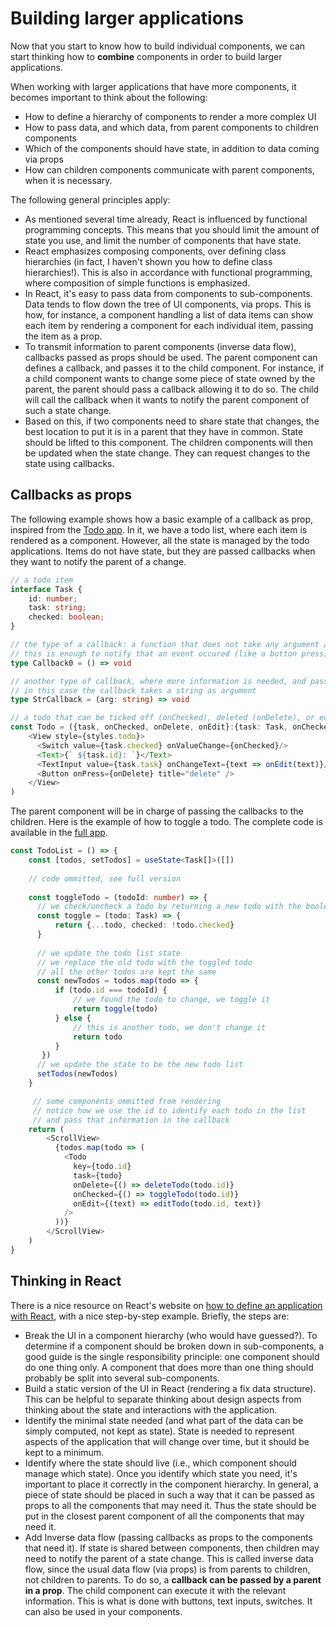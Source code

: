 # Building larger applications

Now that you start to know how to build individual components, we can start thinking how to **combine** components in order to build larger applications. 

When working with larger applications that have more components, it becomes important to think about the following:

- How to define a hierarchy of components to render a more complex UI
- How to pass data, and which data, from parent components to children components
- Which of the components should have state, in addition to data coming via props
- How can children components communicate with parent components, when it is necessary.

The following general principles apply:

- As mentioned several time already, React is influenced by functional programming concepts. This means that you should limit the amount of state you use, and limit the number of components that have state.
- React emphasizes composing components, over defining class hierarchies (in fact, I haven't shown you how to define class hierarchies!). This is also in accordance with functional programming, where composition of simple functions is emphasized.  
- In React, it's easy to pass data from components to sub-components. Data tends to flow down the tree of UI components, via props. This is how, for instance, a component handling a list of data items can show each item by rendering a component for each individual item, passing the item as a prop. 
- To transmit information to parent components (inverse data flow), callbacks passed as props should be used. The parent component can defines a callback, and passes it to the child component. For instance, if a child component wants to change some piece of state owned by the parent, the parent should pass a callback allowing it to do so. The child will call the callback when it wants to notify the parent component of such a state change.
- Based on this, if two components need to share state that changes, the best location to put it is in a parent that they have in common. State should be lifted to this component. The children components will then be updated when the state change. They can request changes to the state using callbacks.

## Callbacks as props
The following example shows how a basic example of a callback as prop, inspired from the [Todo app](https://snack.expo.io/@rrobbes/todo-app). In it, we have a todo list, where each item is rendered as a component. However, all the state is managed by the todo applications. Items do not have state, but they are passed callbacks when they want to notify the parent of a change.

```typescript
// a todo item
interface Task {
    id: number;
    task: string;
    checked: boolean;
}

// the type of a callback: a function that does not take any argument and return nothing
// this is enough to notify that an event occured (like a button press)
type Callback0 = () => void

// another type of callback, where more information is needed, and passed as an argument to the callback
// in this case the callback takes a string as argument
type StrCallback = (arg: string) => void

// a todo that can be ticked off (onChecked), deleted (onDelete), or edited with a new content (onEdit). How to do this is specified via callbacks
const Todo = ({task, onChecked, onDelete, onEdit}:{task: Task, onChecked: Callback0, onDelete: Callback0, onEdit: StrCallback}) => (
    <View style={styles.todo}>
      <Switch value={task.checked} onValueChange={onChecked}/>
      <Text>{` ${task.id}: `}</Text>
      <TextInput value={task.task} onChangeText={text => onEdit(text)}/>
      <Button onPress={onDelete} title="delete" />
    </View>
)
```

The parent component will be in charge of passing the callbacks to the children. Here is the example of how to toggle a todo. The complete code is available in the [full app](https://snack.expo.io/@rrobbes/todo-app). 

```typescript
const TodoList = () => {
    const [todos, setTodos] = useState<Task[]>([])
   
    // code ommitted, see full version 
    
    const toggleTodo = (todoId: number) => {
      // we check/uncheck a todo by returning a new todo with the boolean state checked reversed
      const toggle = (todo: Task) => {
          return {...todo, checked: !todo.checked}
      }
      
      // we update the todo list state
      // we replace the old todo with the toggled todo
      // all the other todos are kept the same
      const newTodos = todos.map(todo => {
          if (todo.id === todoId) {
              // we found the todo to change, we toggle it
              return toggle(todo)
          } else {
              // this is another todo, we don't change it
              return todo
          }
       })
      // we update the state to be the new todo list
      setTodos(newTodos)
    }

     // some components ommitted from rendering
     // notice how we use the id to identify each todo in the list
     // and pass that information in the callback
    return (
        <ScrollView>
          {todos.map(todo => (
            <Todo
              key={todo.id}
              task={todo}
              onDelete={() => deleteTodo(todo.id)}
              onChecked={() => toggleTodo(todo.id)}
              onEdit={(text) => editTodo(todo.id, text)}
            />
          ))}
        </ScrollView>
    )
}
```

## Thinking in React
There is a nice resource on React's website on [how to define an application with React](https://reactjs.org/docs/thinking-in-react.html), with a nice step-by-step example. Briefly, the steps are:

- Break the UI in a component hierarchy (who would have guessed?). To determine if a component should be broken down in sub-components, a good guide is the single responsibility principle: one component should do one thing only. A component that does more than one thing should probably be split into several sub-components.
- Build a static version of the UI in React (rendering a fix data structure). This can be helpful to separate thinking about design aspects from thinking about the state and interactions with the application.
- Identify the minimal state needed (and what part of the data can be simply computed, not kept as state). State is needed to represent aspects of the application that will change over time, but it should be kept to a minimum.
- Identify where the state should live (i.e., which component should manage which state). Once you identify which state you need, it's important to place it correctly in the component hierarchy. In general, a piece of state should be placed in such a way that it can be passed as props to all the components that may need it. Thus the state should be put in the closest parent component of all the components that may need it.
- Add Inverse data flow (passing callbacks as props to the components that need it). If state is shared between components, then children may need to notify the parent of a state change. This is called inverse data flow, since the usual data flow (via props) is from parents to children, not children to parents. To do so, a **callback can be passed by a parent in a prop**. The child component can execute it with the relevant information. This is what is done with buttons, text inputs, switches. It can also be used in your components.

